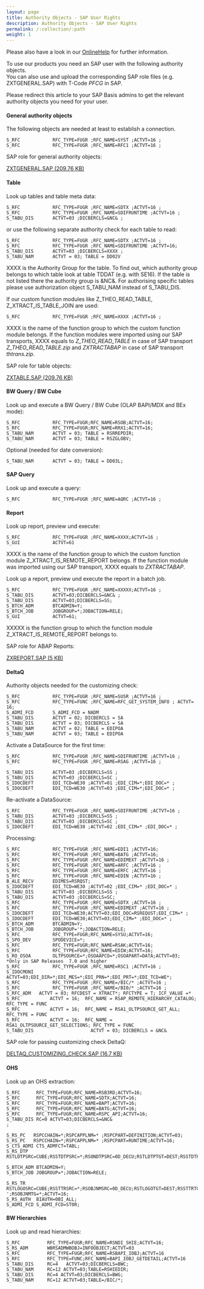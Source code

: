 ```yaml
---
layout: page
title: Authority Objects - SAP User Rights
description: Authority Objects - SAP User Rights
permalink: /:collection/:path
weight: 1
---
```


Please also have a look in our [OnlineHelp](https://help.theobald-software.com/en/) for further information.

To use our products you need an SAP user with the following authority objects. <br>
You can also use and upload the corresponding SAP role files (e.g. ZXTGENERAL.SAP) with T-Code *PFCG* in SAP. 

Please redirect this article to your SAP Basis admins to get the relevant authority objects you need for your user.  

#### General authority objects

The following objects are needed at least to establish a connection.

```
S_RFC            RFC_TYPE=FUGR ;RFC_NAME=SYST ;ACTVT=16 ;    
S_RFC            RFC_TYPE=FUGR ;RFC_NAME=RFC1 ;ACTVT=16 ; 
```

SAP role for general authority objects:

[ZXTGENERAL.SAP (209.76 KB)](/files/ZXTGENERAL.SAP)

#### Table

Look up tables and table meta data:

```
S_RFC            RFC_TYPE=FUGR ;RFC_NAME=SDTX ;ACTVT=16 ;                  
S_RFC            RFC_TYPE=FUGR ;RFC_NAME=SDIFRUNTIME ;ACTVT=16 ;           
S_TABU_DIS       ACTVT=03 ;DICBERCLS=&NC& ; 
```

or use the following separate authority check for each table to read: 

```
S_RFC            RFC_TYPE=FUGR ;RFC_NAME=SDTX ;ACTVT=16 ;                  
S_RFC            RFC_TYPE=FUGR ;RFC_NAME=SDIFRUNTIME ;ACTVT=16;
S_TABU_DIS       ACTVT=03 ;DICBERCLS=XXXX ;
S_TABU_NAM       ACTVT = 03; TABLE = DD02V
```

XXXX is the Authority Group for the table. To find out, which authority group belongs to which table look at table TDDAT (e.g. with SE16). 
If the table is not listed there the authority group is &NC&. For authorising specific tables please use authorization object S_TABU_NAM instead of S_TABU_DIS.

If our custom function modules like Z_THEO_READ_TABLE, Z_XTRACT_IS_TABLE_JOIN are used:

```
S_RFC            RFC_TYPE=FUGR ;RFC_NAME=XXXX ;ACTVT=16 ; 
```

XXXX is the name of the function group to which the custom function module belongs. If the function modules were imported using our SAP transports, XXXX equals to *Z_THEO_READ_TABLE* in case of SAP transport *Z_THEO_READ_TABLE.zip* and *ZXTRACTABAP* in case of SAP transport *thtrans.zip*.

SAP role for table objects:

[ZXTABLE.SAP (209.76 KB)](/files/ZXTABLE.SAP)

#### BW Query / BW Cube

Look up and execute a BW Query / BW Cube (OLAP BAPI/MDX and BEx mode):

```
S_RFC            RFC_TYPE=FUGR;RFC_NAME=RSOB;ACTVT=16;
S_RFC            RFC_TYPE=FUGR;RFC_NAME=RRX1;ACTVT=16;
S_TABU_NAM       ACTVT = 03; TABLE = RSRREPDIR;
S_TABU_NAM       ACTVT = 03; TABLE = RSZGLOBV;
```

Optional (needed for date conversion): 

```
S_TABU_NAM       ACTVT = 03; TABLE = DD03L;
```



#### SAP Query

Look up and execute a query:

```
S_RFC            RFC_TYPE=FUGR ;RFC_NAME=AQRC ;ACTVT=16 ;  
```

#### Report

Look up report, preview und execute:

```
S_RFC            RFC_TYPE=FUGR ;RFC_NAME=XXXX;ACTVT=16 ;
S_GUI            ACTVT=61 
```

XXXX is the name of the function group to which the custom function module Z_XTRACT_IS_REMOTE_REPORT belongs. If the function module was imported using our SAP transport, XXXX equals to *ZXTRACTABAP*.

Look up a report, preview und execute the report in a batch job.

```
S_RFC            RFC_TYPE=FUGR ;RFC_NAME=XXXXX;ACTVT=16 ;
S_TABU_DIS       ACTVT=03;DICBERCLS=&NC& ;
S_TABU_DIS       ACTVT=03;DICBERCLS=SS;
S_BTCH_ADM       BTCADMIN=Y;
S_BTCH_JOB       JOBGROUP=*;JOBACTION=RELE;
S_GUI            ACTVT=61;
```

XXXXX is the function group to which the function module Z_XTRACT_IS_REMOTE_REPORT belongs to.

SAP role for ABAP Reports:

[ZXREPORT.SAP (5 KB)](/files/ZXREPORT.SAP)

#### DeltaQ

Authority objects needed for the customizing check:

```
S_RFC            RFC_TYPE=FUGR ;RFC_NAME=SUSR ;ACTVT=16 ;  
S_RFC            RFC_TYPE=FUNC ;RFC_NAME=RFC_GET_SYSTEM_INFO ; ACTVT= 16; 
S_ADMI_FCD       S_ADMI_FCD = NADM
S_TABU_DIS       ACTVT = 02; DICBERCLS = SA
S_TABU_DIS       ACTVT = 03; DICBERCLS = SA
S_TABU_NAM       ACTVT = 02; TABLE = EDIPOA
S_TABU_NAM       ACTVT = 03; TABLE = EDIPOA
```

Activate a DataSource for the first time:

```
S_RFC            RFC_TYPE=FUGR ;RFC_NAME=SDIFRUNTIME ;ACTVT=16 ;   
S_RFC            RFC_TYPE=FUGR ;RFC_NAME=RSAG ;ACTVT=16 ;
   
S_TABU_DIS       ACTVT=03 ;DICBERCLS=SS ;                                                 
S_TABU_DIS       ACTVT=03 ;DICBERCLS=SC ;                                                 
S_IDOCDEFT       EDI_TCD=WE30 ;ACTVT=01 ;EDI_CIM=*;EDI_DOC=* ;                             
S_IDOCDEFT       EDI_TCD=WE30 ;ACTVT=03 ;EDI_CIM=*;EDI_DOC=* ;  
```

Re-activate a DataSource:

```
S_RFC            RFC_TYPE=FUGR ;RFC_NAME=SDIFRUNTIME ;ACTVT=16 ;    
S_TABU_DIS       ACTVT=03 ;DICBERCLS=SS ;                                  
S_TABU_DIS       ACTVT=03 ;DICBERCLS=SC ;                                                 
S_IDOCDEFT       EDI_TCD=WE30 ;ACTVT=02 ;EDI_CIM=* ;EDI_DOC=* ;       

```

Processing:

```
S_RFC            RFC_TYPE=FUGR ;RFC_NAME=EDI1 ;ACTVT=16;
S_RFC            RFC_TYPE=FUGR ;RFC_NAME=BATG ;ACTVT=16;
S_RFC            RFC_TYPE=FUGR ;RFC_NAME=EDIMEXT ;ACTVT=16 ; 
S_RFC            RFC_TYPE=FUGR ;RFC_NAME=ARFC ;ACTVT=16 ;
S_RFC            RFC_TYPE=FUGR ;RFC_NAME=ERFC ;ACTVT=16 ;
S_RFC            RFC_TYPE=FUGR ;RFC_NAME=EDIN ;ACTVT=16 ;
B_ALE_RECV       EDIMES=RSRQST;
S_IDOCDEFT       EDI_TCD=WE30 ;ACTVT=02 ;EDI_CIM=* ;EDI_DOC=* ;
S_TABU_DIS       ACTVT=03 ;DICBERCLS=SS ;                                  
S_TABU_DIS       ACTVT=03 ;DICBERCLS=SC;
S_RFC            RFC_TYPE=FUGR ;RFC_NAME=SDTX ;ACTVT=16 ;
S_RFC            RFC_TYPE=FUGR ;RFC_NAME=EDIMEXT ;ACTVT=16 ;
S_IDOCDEFT       EDI_TCD=WE30;ACTVT=03;EDI_DOC=RSREQUST;EDI_CIM=* ; 
S_IDOCDEFT       EDI_TCD=WE30;ACTVT=03;EDI_CIM=* ;EDI_DOC=* ; 
S_BTCH_ADM       BTCADMIN=Y;          
S_BTCH_JOB       JOBGROUP='*;JOBACTION=RELE; 
S_RFC            RFC_TYPE=FUGR;RFC_NAME=SYSU;ACTVT=16;
S_SPO_DEV        SPODEVICE=*;
S_RFC            RFC_TYPE=FUGR;RFC_NAME=RSAK;ACTVT=16;
S_RFC            RFC_TYPE=FUGR;RFC_NAME=EDIW;ACTVT=16;
S_RO_OSOA        OLTPSOURCE=*;OSOAAPCO=*;OSOAPART=DATA;ACTVT=03;  *Only in SAP Releases  7.0 and higher
S_RFC            RFC_TYPE=FUGR ;RFC_NAME=RSC1 ;ACTVT=16 ;
S_IDOCMONI ACTVT=03;EDI_DIR=*;EDI_MES=*;EDI_PRN=*;EDI_PRT=*;EDI_TCD=WE*;
S_RFC            RFC_TYPE=FUGR ;RFC_NAME=/BIC/* ;ACTVT=16 ;
S_RFC            RFC_TYPE=FUGR ;RFC_NAME=/BI0/* ;ACTVT=16 ;
S_RFC_ADM   ACTVT = 03; RFCDEST = XTRACT*; RFCTYPE = T; ICF_VALUE =* 
S_RFC           ACTVT = 16;  RFC_NAME = RSAP_REMOTE_HIERARCHY_CATALOG; RFC_TYPE = FUNC
S_RFC           ACTVT = 16;  RFC_NAME = RSA1_OLTPSOURCE_GET_ALL; RFC_TYPE = FUNC
S_RFC           ACTVT = 16;  RFC_NAME = RSA1_OLTPSOURCE_GET_SELECTIONS; RFC_TYPE = FUNC
S_TABU_DIS                     ACTVT = 03; DICBERCLS = &NC&
```

SAP role for passing customizing check DeltaQ:

[DELTAQ_CUSTOMIZING_CHECK.SAP (16.7 KB)](/files/DELTAQ_CUSTOMIZING_CHECK.SAP)

#### OHS

Look up an OHS extraction:

```
S_RFC      RFC_TYPE=FUGR;RFC_NAME=RSB3RD;ACTVT=16;
S_RFC      RFC_TYPE=FUGR;RFC_NAME=SDTX;ACTVT=16;
S_RFC      RFC_TYPE=FUGR;RFC_NAME=BAPT;ACTVT=16;
S_RFC      RFC_TYPE=FUGR;RFC_NAME=BATG;ACTVT=16;
S_RFC      RFC_TYPE=FUGR;RFC_NAME=RSPC_API;ACTVT=16;
S_TABU_DIS RC=0 ACTVT=03;DICBERCLS=&NC& 
;

S_RS_PC   RSPCCHAIN=*;RSPCAPPLNM=* ;RSPCPART=DEFINITION;ACTVT=03;
S_RS_PC   RSPCCHAIN=*;RSPCAPPLNM=* ;RSPCPART=RUNTIME;ACTVT=16;
S_CTS_ADMI CTS_ADMFCT=TABL;
S_RS_DTP   RSTLDTPSRC=CUBE;RSSTDTPSRC=*;RSONDTPSRC=0D_DECU;RSTLDTPTGT=DEST;RSSTDTPTGT=*;ACTVT=16;

S_BTCH_ADM BTCADMIN=Y;
S_BTCH_JOB JOBGROUP=*;JOBACTION=RELE;

S_RS_TR    RSTLOGOSRC=CUBE;RSSTTRSRC=*;RSOBJNMSRC=0D_DECU;RSTLOGOTGT=DEST;RSSTTRTGT=' ';RSOBJNMTG=*;ACTVT=16;
S_RS_AUTH  BIAUTH=0BI_ALL;
S_ADMI_FCD S_ADMI_FCD=ST0R;
```

#### BW Hierarchies

Look up and read hierarchies:

```
S_RFC          RFC_TYPE=FUGR;RFC_NAME=RSNDI_SHIE;ACTVT=16;
S_RS_ADM       WBRSADMWBOBJ=INFOOBJECT;ACTVT=03
S_RFC          RFC_TYPE=FUGR;RFC_NAME=RSBAPI_IOBJ;ACTVT=16 
S_RFC          RFC_TYPE=FUNC;RFC_NAME=BAPI_IOBJ_GETDETAIL;ACTVT=16
S_TABU_DIS     RC=4   ACTVT=03;DICBERCLS=BWC;
S_TABU_NAM     RC=12 ACTVT=03;TABLE=RSHIEDIR;
S_TABU_DIS     RC=4 ACTVT=03;DICBERCLS=BWG;
S_TABU_NAM     RC=12 ACTVT=03;TABLE=/BIC/*;
```
